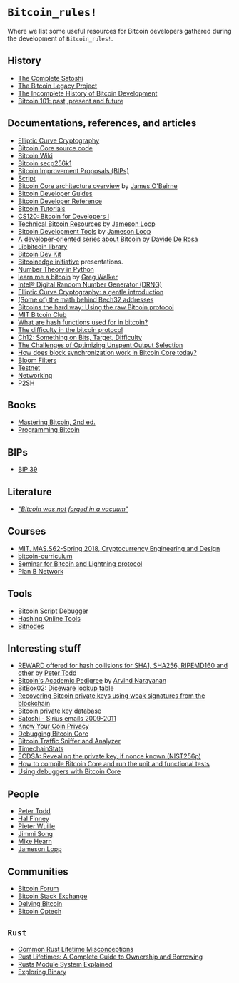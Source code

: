 # `Bitcoin_rules!`

Where we list some useful resources for Bitcoin developers gathered during the development of `Bitcoin_rules!`.

## History
- [The Complete Satoshi](https://satoshi.nakamotoinstitute.org/)
- [The Bitcoin Legacy Project](https://www.thebitcoinlegacyproject.org/)
- [The Incomplete History of Bitcoin Development](https://b10c.me/blog/004-the-incomplete-history-of-bitcoin-development/#)
- [Bitcoin 101: past, present and future ](https://www.musclesatz.com/articles/bitcoin-past-present-future)

## Documentations, references, and articles
- [Elliptic Curve Cryptography](docs/ecc/)
- [Bitcoin Core source code](https://github.com/bitcoin)
- [Bitcoin Wiki](https://en.bitcoin.it/wiki/Main_Page)
- [Bitcoin secp256k1](https://github.com/bitcoin-core/secp256k1)
- [Bitcoin Improvement Proposals (BIPs)](https://github.com/bitcoin/bips)
- [Script](https://en.bitcoin.it/wiki/Script)
- [Bitcoin Core architecture overview](https://jameso.be/dev++2018/#1) by [James O'Beirne](https://twitter.com/jamesob)
- [Bitcoin Developer Guides](https://developer.bitcoin.org/devguide/index.html)
- [Bitcoin Developer Reference](https://developer.bitcoin.org/reference/index.html)
- [Bitcoin Tutorials](https://www.herongyang.com/Bitcoin/)
- [CS120: Bitcoin for Developers I](https://learn.saylor.org/course/view.php?id=500)
- [Technical Bitcoin Resources](https://www.lopp.net/bitcoin-information/technical-resources.html) by [Jameson Loop](https://twitter.com/lopp)
- [Bitcoin Development Tools](https://www.lopp.net/bitcoin-information/developer-tools.html) by [Jameson Loop](https://twitter.com/lopp)
- [A developer-oriented series about Bitcoin](http://davidederosa.com/basic-blockchain-programming/) by [Davide De Rosa](https://twitter.com/keeshux)
- [Libbitcoin library](https://github.com/libbitcoin/libbitcoin-system/wiki)
- [Bitcoin Dev Kit](https://github.com/bitcoindevkit)
- [Bitcoinedge initiative](https://bitcoinedge.org/presentations) presentations.
- [Number Theory in Python](https://github.com/Robert-Campbell-256/Number-Theory-Python)
- [learn me a bitcoin](https://learnmeabitcoin.com/) by [Greg Walker](https://twitter.com/in3rsha)
- [Intel® Digital Random Number Generator (DRNG)](https://www.intel.com/content/dam/develop/external/us/en/documents/drng-software-implementation-guide-2-1-185467.pdf)
- [Elliptic Curve Cryptography: a gentle introduction](https://andrea.corbellini.name/2015/05/17/elliptic-curve-cryptography-a-gentle-introduction/)
- [(Some of) the math behind Bech32 addresses](https://medium.com/@meshcollider/some-of-the-math-behind-bech32-addresses-cf03c7496285)
- [Bitcoins the hard way: Using the raw Bitcoin protocol](http://www.righto.com/2014/02/bitcoins-hard-way-using-raw-bitcoin.html)
- [MIT Bitcoin Club](https://www.youtube.com/@MITBitcoinClub/videos)
- [What are hash functions used for in bitcoin?](https://bitcoin.stackexchange.com/questions/120418/what-are-hash-functions-used-for-in-bitcoin)
- [The difficulty in the bitcoin protocol](https://leftasexercise.com/2018/06/04/the-difficulty-in-the-bitcoin-protocol/)
- [Ch12: Something on Bits, Target, Difficulty](https://medium.com/@ackhor/ch12-something-on-bits-target-difficulty-f863134061fb)
- [The Challenges of Optimizing Unspent Output Selection](https://blog.lopp.net/the-challenges-of-optimizing-unspent-output-selection/)
- [How does block synchronization work in Bitcoin Core today?](https://bitcoin.stackexchange.com/questions/121292/how-does-block-synchronization-work-in-bitcoin-core-today)
- [Bloom Filters](https://samwho.dev/bloom-filters/)
- [Testnet](https://bitcoinwiki.org/wiki/testnet)
- [Networking](https://learnmeabitcoin.com/technical/networking/)
- [P2SH](https://learnmeabitcoin.com/technical/script/p2sh/)

## Books
- [Mastering Bitcoin, 2nd ed.](https://github.com/bitcoinbook/bitcoinbook)
- [Programming Bitcoin](https://github.com/jimmysong/programmingbitcoin)

## BIPs
- [BIP 39](https://github.com/bitcoin/bips/blob/master/bip-0039.mediawiki)

## Literature
- ["_Bitcoin was not forged in a vacuum_"](https://nakamotoinstitute.org/literature/)

## Courses
- [MIT, MAS.S62-Spring 2018, Cryptocurrency Engineering and Design](https://www.youtube.com/watch?v=l2iv2MiGaYI)
- [bitcoin-curriculum](https://github.com/chaincodelabs/bitcoin-curriculum)
- [Seminar for Bitcoin and Lightning protocol](https://chaincode.gitbook.io/seminars/)
- [Plan B Network](https://planb.network/)

## Tools
- [Bitcoin Script Debugger](https://github.com/bitcoin-core/btcdeb)
- [Hashing Online Tools](https://emn178.github.io/online-tools/index.html)
- [Bitnodes](https://bitnodes.io/)

## Interesting stuff
- [REWARD offered for hash collisions for SHA1, SHA256, RIPEMD160 and other](https://bitcointalk.org/index.php?topic=293382.0) by [Peter Todd](https://twitter.com/peterktodd)
- [Bitcoin's Academic Pedigree](https://queue.acm.org/detail.cfm?id=3136559) by [Arvind Narayanan](https://twitter.com/random_walker)
- [BitBox02: Diceware lookup table ](https://bitbox.swiss/bitbox02/BitBox_Diceware_LookupTable.pdf)
- [Recovering Bitcoin private keys using weak signatures from the blockchain](https://web.archive.org/web/20160308014317/http://www.nilsschneider.net/2013/01/28/recovering-bitcoin-private-keys.html)
- [Bitcoin private key database](https://isidoroghezzi.bitbucket.io/directory-js/?page=1&network=0)
- [Satoshi - Sirius emails 2009-2011](https://mmalmi.github.io/satoshi/)
- [Know Your Coin Privacy](https://kycp.org/)
- [Debugging Bitcoin Core](https://github.com/fjahr/debugging_bitcoin)
- [Bitcoin Traffic Sniffer and Analyzer](https://www.codeproject.com/Articles/895917/Bitcoin-Traffic-Sniffer-and-Analyzer)
- [TimechainStats](https://timechainstats.com/)
- [ECDSA: Revealing the private key, if nonce known (NIST256p)](https://asecuritysite.com/cracking/ecd2)
- [How to compile Bitcoin Core and run the unit and functional tests](https://jonatack.github.io/articles/how-to-compile-bitcoin-core-and-run-the-tests)
- [Using debuggers with Bitcoin Core](https://gist.github.com/LarryRuane/8c6e8de82f6e2b360ca54dd751388af6)

## People
- [Peter Todd](https://petertodd.org/)
- [Hal Finney](https://en.wikipedia.org/wiki/Hal_Finney_(computer_scientist))
- [Pieter Wuille](https://twitter.com/pwuille)
- [Jimmi Song](https://medium.com/@jimmysong)
- [Mike Hearn](https://plan99.net/~mike/index.html)
- [Jameson Lopp](https://github.com/jlopp)

##  Communities
- [Bitcoin Forum](https://bitcointalk.org/index.php)
- [Bitcoin Stack Exchange](https://bitcoin.stackexchange.com/)
- [Delving Bitcoin](https://delvingbitcoin.org)
- [Bitcoin Optech](https://bitcoinops.org/)

## `Rust` 

- [Common Rust Lifetime Misconceptions](https://github.com/pretzelhammer/rust-blog/blob/master/posts/common-rust-lifetime-misconceptions.md)
- [Rust Lifetimes: A Complete Guide to Ownership and Borrowing](https://earthly.dev/blog/rust-lifetimes-ownership-burrowing/)
- [Rusts Module System Explained](https://aloso.github.io/2021/03/28/module-system.html)
- [Exploring Binary](https://www.exploringbinary.com/)

